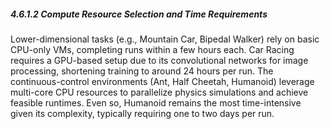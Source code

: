 ##### 4.6.1.2 Compute Resource Selection and Time Requirements

Lower-dimensional tasks (e.g., Mountain Car, Bipedal Walker) rely on basic CPU-only VMs, completing runs within a few hours each. Car Racing requires a GPU-based setup due to its convolutional networks for image processing, shortening training to around 24 hours per run. The continuous-control environments (Ant, Half Cheetah, Humanoid) leverage multi-core CPU resources to parallelize physics simulations and achieve feasible runtimes. Even so, Humanoid remains the most time-intensive given its complexity, typically requiring one to two days per run.

